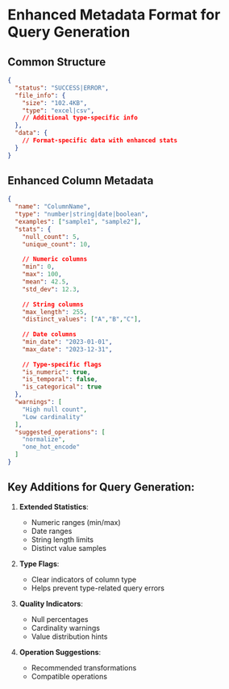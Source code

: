 # Enhanced Metadata Format for Query Generation

## Common Structure
```json
{
  "status": "SUCCESS|ERROR",
  "file_info": {
    "size": "102.4KB",
    "type": "excel|csv",
    // Additional type-specific info
  },
  "data": {
    // Format-specific data with enhanced stats
  }
}
```

## Enhanced Column Metadata
```json
{
  "name": "ColumnName",
  "type": "number|string|date|boolean",
  "examples": ["sample1", "sample2"],
  "stats": {
    "null_count": 5,
    "unique_count": 10,
    
    // Numeric columns
    "min": 0,
    "max": 100,
    "mean": 42.5,
    "std_dev": 12.3,
    
    // String columns
    "max_length": 255,
    "distinct_values": ["A","B","C"],
    
    // Date columns
    "min_date": "2023-01-01",
    "max_date": "2023-12-31",
    
    // Type-specific flags
    "is_numeric": true,
    "is_temporal": false,
    "is_categorical": true
  },
  "warnings": [
    "High null count",
    "Low cardinality"
  ],
  "suggested_operations": [
    "normalize",
    "one_hot_encode"
  ]
}
```

## Key Additions for Query Generation:
1. **Extended Statistics**:
   - Numeric ranges (min/max)
   - Date ranges
   - String length limits
   - Distinct value samples

2. **Type Flags**:
   - Clear indicators of column type
   - Helps prevent type-related query errors

3. **Quality Indicators**:
   - Null percentages
   - Cardinality warnings
   - Value distribution hints

4. **Operation Suggestions**:
   - Recommended transformations
   - Compatible operations
